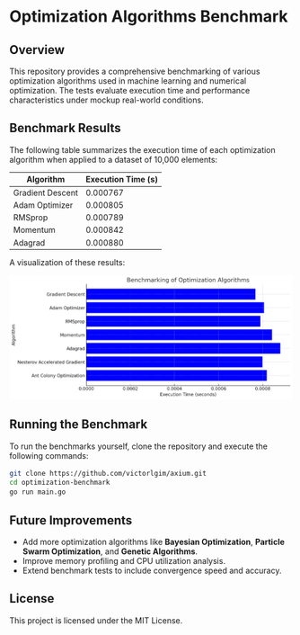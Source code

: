 # Optimization Algorithms Benchmark

## Overview
This repository provides a comprehensive benchmarking of various optimization algorithms used in machine learning and numerical optimization. The tests evaluate execution time and performance characteristics under mockup real-world conditions.

## Benchmark Results
The following table summarizes the execution time of each optimization algorithm when applied to a dataset of 10,000 elements:

| Algorithm                     | Execution Time (s) |
|--------------------------------|---------------------|
| Gradient Descent              | 0.000767           |
| Adam Optimizer                | 0.000805           |
| RMSprop                       | 0.000789           |
| Momentum                      | 0.000842           |
| Adagrad                       | 0.000880           |

A visualization of these results:

![Execution Time Comparison](./assets/benchmark_results.png)

## Running the Benchmark
To run the benchmarks yourself, clone the repository and execute the following commands:

```sh
git clone https://github.com/victorlgim/axium.git
cd optimization-benchmark
go run main.go
```

## Future Improvements
- Add more optimization algorithms like **Bayesian Optimization**, **Particle Swarm Optimization**, and **Genetic Algorithms**.
- Improve memory profiling and CPU utilization analysis.
- Extend benchmark tests to include convergence speed and accuracy.

## License
This project is licensed under the MIT License.

